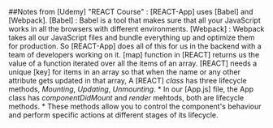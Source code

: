 ##Notes from [Udemy] "REACT Course" : 
[REACT-App] uses [Babel] and [Webpack].
[Babel] : Babel is a tool that makes sure that all your JavaScript works in all the browsers with different environments.
[Webpack] : Webpack takes all our JavaScript files and bundle everything up and optimize them for production.
So [REACT-App] does all of this for us in the backend with a team of developers working on it. 
[map] function in [REACT] returns us the value of a function iterated over all the items of an array. 
[REACT] needs a unique [key] for items in an array so that when the name or any other attribute gets updated in that array, 
A [REACT] *class* has three lifecycle methods, *Mounting*, *Updating*, *Unmounting*. 
    * In our [App.js] file, the App class has *componentDidMount*
    and *render* mehtods, both are lifecycle methods.
    * These methods allow you to control the component's behaviour and perform specific actions at different stages of its lifecycle. 